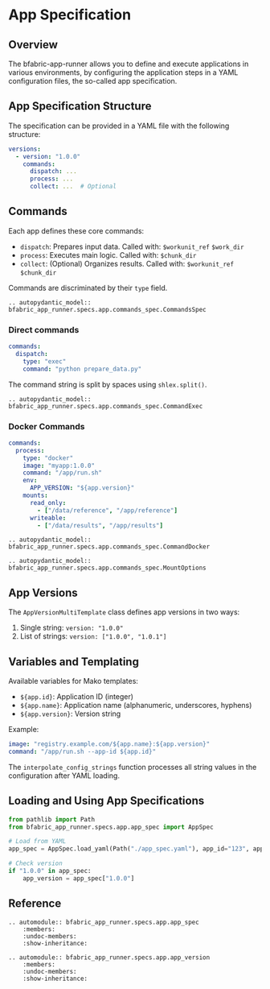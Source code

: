 # App Specification

## Overview

The bfabric-app-runner allows you to define and execute applications in various environments,
by configuring the application steps in a YAML configuration files, the so-called app specification.

## App Specification Structure

The specification can be provided in a YAML file with the following structure:

```yaml
versions:
  - version: "1.0.0"
    commands:
      dispatch: ...
      process: ...
      collect: ...  # Optional
```

## Commands

Each app defines these core commands:

- `dispatch`: Prepares input data. Called with: `$workunit_ref` `$work_dir`
- `process`: Executes main logic. Called with: `$chunk_dir`
- `collect`: (Optional) Organizes results. Called with: `$workunit_ref` `$chunk_dir`

Commands are discriminated by their `type` field.

```{eval-rst}
.. autopydantic_model:: bfabric_app_runner.specs.app.commands_spec.CommandsSpec
```

### Direct commands

```yaml
commands:
  dispatch:
    type: "exec"
    command: "python prepare_data.py"
```

The command string is split by spaces using `shlex.split()`.

```{eval-rst}
.. autopydantic_model:: bfabric_app_runner.specs.app.commands_spec.CommandExec
```

### Docker Commands

```yaml
commands:
  process:
    type: "docker"
    image: "myapp:1.0.0"
    command: "/app/run.sh"
    env:
      APP_VERSION: "${app.version}"
    mounts:
      read_only:
        - ["/data/reference", "/app/reference"]
      writeable:
        - ["/data/results", "/app/results"]
```

```{eval-rst}
.. autopydantic_model:: bfabric_app_runner.specs.app.commands_spec.CommandDocker

.. autopydantic_model:: bfabric_app_runner.specs.app.commands_spec.MountOptions
```

## App Versions

The `AppVersionMultiTemplate` class defines app versions in two ways:

1. Single string: `version: "1.0.0"`
2. List of strings: `version: ["1.0.0", "1.0.1"]`

## Variables and Templating

Available variables for Mako templates:

- `${app.id}`: Application ID (integer)
- `${app.name}`: Application name (alphanumeric, underscores, hyphens)
- `${app.version}`: Version string

Example:

```yaml
image: "registry.example.com/${app.name}:${app.version}"
command: "/app/run.sh --app-id ${app.id}"
```

The `interpolate_config_strings` function processes all string values in the configuration after YAML loading.

## Loading and Using App Specifications

```python
from pathlib import Path
from bfabric_app_runner.specs.app.app_spec import AppSpec

# Load from YAML
app_spec = AppSpec.load_yaml(Path("./app_spec.yaml"), app_id="123", app_name="MyApp")

# Check version
if "1.0.0" in app_spec:
    app_version = app_spec["1.0.0"]
```

## Reference

```{eval-rst}
.. automodule:: bfabric_app_runner.specs.app.app_spec
    :members:
    :undoc-members:
    :show-inheritance:
```

```{eval-rst}
.. automodule:: bfabric_app_runner.specs.app.app_version
    :members:
    :undoc-members:
    :show-inheritance:
```
